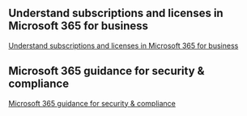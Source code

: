 ## Understand subscriptions and licenses in Microsoft 365 for business
[Understand subscriptions and licenses in Microsoft 365 for business](https://docs.microsoft.com/en-us/microsoft-365/commerce/licenses/subscriptions-and-licenses?view=o365-worldwide)

## Microsoft 365 guidance for security & compliance
[Microsoft 365 guidance for security & compliance](https://docs.microsoft.com/en-us/office365/servicedescriptions/microsoft-365-service-descriptions/microsoft-365-tenantlevel-services-licensing-guidance/microsoft-365-security-compliance-licensing-guidance#compliance-manager)